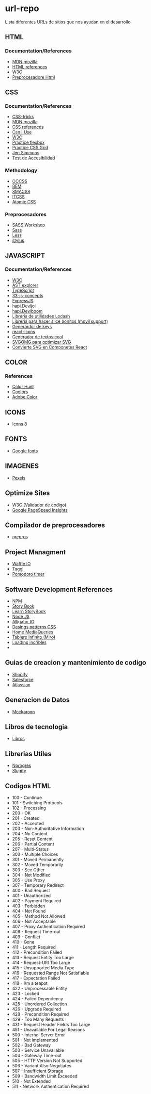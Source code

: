# url-repo
Lista diferentes URLs de sitios que nos ayudan en el desarrollo

## HTML
  ### Documentation/References
  * [MDN mozilla](https://developer.mozilla.org/en-US/docs/Web/HTML)
  * [HTML references](https://htmlreference.io)
  * [W3C](https://www.w3schools.com/html/)
  * [Preprocesadore Html](https://pugjs.org/)

## CSS
  ### Documentation/References
  * [CSS-tricks](https://css-tricks.com/)
  * [MDN mozilla](https://developer.mozilla.org/en-US/docs/Web/CSS)
  * [CSS references](https://cssreference.io/)
  * [Can I Use](https://caniuse.com/)
  * [W3C](https://www.w3schools.com/css/)
  * [Practice flexbox](https://flexboxfroggy.com/)
  * [Practice CSS Grid](https://cssgridgarden.com/)
  * [Jen Simmons](https://labs.jensimmons.com)
  * [Test de Accesibilidad](https://www.ssa.gov/accessibility/andi/help/install.html)
  
  ### Methodology
  * [OOCSS](https://www.smashingmagazine.com/2011/12/an-introduction-to-object-oriented-css-oocss/)
  * [BEM](http://getbem.com/introduction/)
  * [SMACSS](http://smacss.com/)
  * [ITCSS](https://www.xfive.co/blog/itcss-scalable-maintainable-css-architecture/)
  * [Atomic CSS](https://acss.io/)
  
  ### Preprocesadores
  * [SASS Workshop](https://github.com/teffcode/sass-workshop)
  * [Sass](https://sass-lang.com/guide)
  * [Less](http://lesscss.org/)
  * [stylus](http://stylus-lang.com/)

## JAVASCRIPT
  ### Documentation/References
  * [W3C](https://www.w3schools.com/js/)
  * [AST explorer](https://astexplorer.net/)
  * [TypeScript](https://www.typescriptlang.org/)
  * [33-js-concepts](https://github.com/leonardomso/33-js-concepts)
  * [ExpressJS](https://expressjs.com)
  * [hapi.Dev/joi](https://github.com/hapijs/joi)
  * [hapi.Dev/boom](https://github.com/hapijs/boom)
  * [Libreria de utilidades Lodash](https://lodash.com/)
  * [Libreria para hacer slice bonitos (movil support)](https://swiperjs.com/get-started/)  
  * [Generardor de keys](https://keygen.io/)
  * [react-icons](https://react-icons.netlify.com/)
  * [Generador de textos cool](https://maketext.io/)
  * [SVGOMG para optimizar SVG](https://jakearchibald.github.io/svgomg/)
  * [Convierte SVG en Componetes React](https://react-svgr.com/playground/)
  
## COLOR
  ### References
  * [Color Hunt](https://colorhunt.co/)
  * [Coolors](https://coolors.co/)
  * [Adobe Color](https://color.adobe.com/)

## ICONS
  * [Icons 8](https://iconos8.es/)

## FONTS
  * [Google fonts](https://fonts.google.com/)

## IMAGENES
  * [Pexels](https://www.pexels.com)

## Optimize Sites 
  * [W3C (Validador de codigo)](http://validator.w3.org/)
  * [Google PageSpeed Insights](https://developers.google.com/speed/pagespeed/insights/)

## Compilador de preprocesadores
  * [prepros](https://prepros.io/)

## Project Managment
  * [Waffle IO](http://waffle.io)
  * [Toggl](https://toggl.com/)
  * [Pomodoro timer](https://tomato-timer.com/)
 
## Software Development References
  * [NPM](https://www.npmjs.com)
  * [Story Book](https://storybook.js.org/)
  * [Learn StoryBook](https://www.learnstorybook.com/) 
  * [Node JS](https://nodejs.org)
  * [Alligator IO](https://alligator.io)
  * [Desings patterns CSS](https://every-layout.dev)
  * [Home MediaQueries](https://mediaqueri.es/)
  * [Tablero Infinito (Miro)](https://miro.com)
  * [Loading incribles](https://loading.io/)
  * [Generate errors http]:(https://httpstat.us)

## Guias de creacion y mantenimiento de codigo
  * [Shopify](https://polaris.shopify.com/)
  * [Salesforce](https://lightningdesignsystem.com/)
  * [Atlassian](https://atlassian.design/)

## Generacion de Datos
  * [Mockaroon](https://mockaroo.com/)

## Libros de tecnologia
  * [Libros](https://www.apress.com/)

## Librerias Utiles
  * [Nprogres](https://ricostacruz.com/nprogress/)
  * [Slugify](https://www.npmjs.com/package/slugify)
    
## Codigos HTML
  * 100 - Continue
  * 101 - Switching Protocols
  * 102 - Processing
  * 200 - OK
  * 201 - Created
  * 202 - Accepted
  * 203 - Non-Authoritative Information
  * 204 - No Content
  * 205 - Reset Content
  * 206 - Partial Content
  * 207 - Multi-Status
  * 300 - Multiple Choices
  * 301 - Moved Permanently
  * 302 - Moved Temporarily
  * 303 - See Other
  * 304 - Not Modified
  * 305 - Use Proxy
  * 307 - Temporary Redirect
  * 400 - Bad Request
  * 401 - Unauthorized
  * 402 - Payment Required
  * 403 - Forbidden
  * 404 - Not Found
  * 405 - Method Not Allowed
  * 406 - Not Acceptable
  * 407 - Proxy Authentication Required
  * 408 - Request Time-out
  * 409 - Conflict
  * 410 - Gone
  * 411 - Length Required
  * 412 - Precondition Failed
  * 413 - Request Entity Too Large
  * 414 - Request-URI Too Large
  * 415 - Unsupported Media Type
  * 416 - Requested Range Not Satisfiable
  * 417 - Expectation Failed
  * 418 - I\m a teapot
  * 422 - Unprocessable Entity
  * 423 - Locked
  * 424 - Failed Dependency
  * 425 - Unordered Collection
  * 426 - Upgrade Required
  * 428 - Precondition Required
  * 429 - Too Many Requests
  * 431 - Request Header Fields Too Large
  * 451 - Unavailable For Legal Reasons
  * 500 - Internal Server Error
  * 501 - Not Implemented
  * 502 - Bad Gateway
  * 503 - Service Unavailable
  * 504 - Gateway Time-out
  * 505 - HTTP Version Not Supported
  * 506 - Variant Also Negotiates
  * 507 - Insufficient Storage
  * 509 - Bandwidth Limit Exceeded
  * 510 - Not Extended
  * 511 - Network Authentication Required
    
  
  
    
